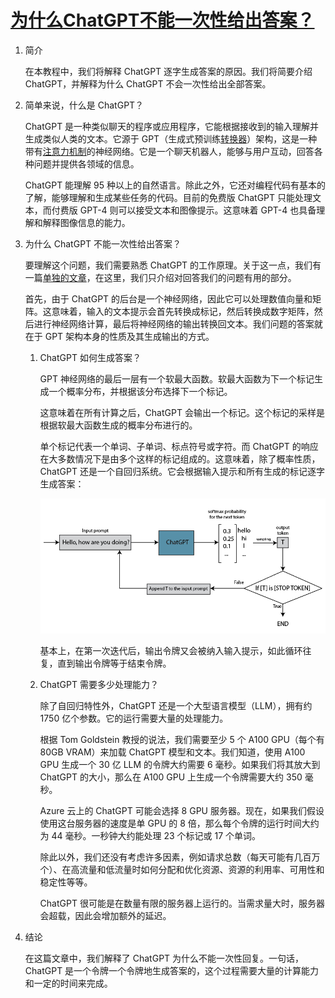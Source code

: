# [为什么ChatGPT不能一次性给出答案？](https://www.baeldung.com/cs/chatgpt-answer-sequential-words)

1. 简介

    在本教程中，我们将解释 ChatGPT 逐字生成答案的原因。我们将简要介绍 ChatGPT，并解释为什么 ChatGPT 不会一次性给出全部答案。

2. 简单来说，什么是 ChatGPT？

    ChatGPT 是一种类似聊天的程序或应用程序，它能根据接收到的输入理解并生成类似人类的文本。它源于 GPT（生成式预训练[转换器](https://www.baeldung.com/cs/transformer-text-embeddings#what-are-transformers)）架构，这是一种带有[注意力机制](https://www.baeldung.com/cs/attention-mechanism-transformers)的神经网络。它是一个聊天机器人，能够与用户互动，回答各种问题并提供各领域的信息。

    ChatGPT 能理解 95 种以上的自然语言。除此之外，它还对编程代码有基本的了解，能够理解和生成某些任务的代码。目前的免费版 ChatGPT 只能处理文本，而付费版 GPT-4 则可以接受文本和图像提示。这意味着 GPT-4 也具备理解和解释图像信息的能力。

3. 为什么 ChatGPT 不能一次性给出答案？

    要理解这个问题，我们需要熟悉 ChatGPT 的工作原理。关于这一点，我们有一篇[单独的文章](./chatgpt-model_zh.md)，在这里，我们只介绍对回答我们的问题有用的部分。

    首先，由于 ChatGPT 的后台是一个神经网络，因此它可以处理数值向量和矩阵。这意味着，输入的文本提示会首先转换成标记，然后转换成数字矩阵，然后进行神经网络计算，最后将神经网络的输出转换回文本。我们问题的答案就在于 GPT 架构本身的性质及其生成输出的方式。

    1. ChatGPT 如何生成答案？

        GPT 神经网络的最后一层有一个软最大函数。软最大函数为下一个标记生成一个概率分布，并根据该分布选择下一个标记。

        这意味着在所有计算之后，ChatGPT 会输出一个标记。这个标记的采样是根据软最大函数生成的概率分布进行的。

        单个标记代表一个单词、子单词、标点符号或字符。而 ChatGPT 的响应在大多数情况下是由多个这样的标记组成的。这意味着，除了概率性质，ChatGPT 还是一个自回归系统。它会根据输入提示和所有生成的标记逐字生成答案：

        ![ChatGPT 标记](pic/1_chatgpt_token.webp)

        基本上，在第一次迭代后，输出令牌又会被纳入输入提示，如此循环往复，直到输出令牌等于结束令牌。

    2. ChatGPT 需要多少处理能力？

        除了自回归特性外，ChatGPT 还是一个大型语言模型（LLM），拥有约 1750 亿个参数。它的运行需要大量的处理能力。

        根据 Tom Goldstein 教授的说法，我们需要至少 5 个 A100 GPU（每个有 80GB VRAM）来加载 ChatGPT 模型和文本。我们知道，使用 A100 GPU 生成一个 30 亿 LLM 的令牌大约需要 6 毫秒。如果我们将其放大到 ChatGPT 的大小，那么在 A100 GPU 上生成一个令牌需要大约 350 毫秒。

        Azure 云上的 ChatGPT 可能会选择 8 GPU 服务器。现在，如果我们假设使用这台服务器的速度是单 GPU 的 8 倍，那么每个令牌的运行时间大约为 44 毫秒。一秒钟大约能处理 23 个标记或 17 个单词。

        除此以外，我们还没有考虑许多因素，例如请求总数（每天可能有几百万个）、在高流量和低流量时如何分配和优化资源、资源的利用率、可用性和稳定性等等。

        ChatGPT 很可能是在数量有限的服务器上运行的。当需求量大时，服务器会超载，因此会增加额外的延迟。

4. 结论

    在这篇文章中，我们解释了 ChatGPT 为什么不能一次性回复。一句话，ChatGPT 是一个令牌一个令牌地生成答案的，这个过程需要大量的计算能力和一定的时间来完成。

